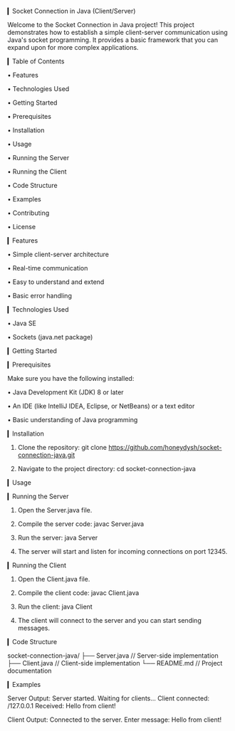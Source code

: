 ▎Socket Connection in Java (Client/Server)

Welcome to the Socket Connection in Java project! This project demonstrates how to establish a simple client-server communication using Java's socket programming. It provides a basic framework that you can expand upon for more complex applications.

▎Table of Contents

• Features

• Technologies Used

• Getting Started

  • Prerequisites

  • Installation

• Usage

  • Running the Server

  • Running the Client

• Code Structure

• Examples

• Contributing

• License

▎Features

• Simple client-server architecture

• Real-time communication

• Easy to understand and extend

• Basic error handling

▎Technologies Used

• Java SE

• Sockets (java.net package)

▎Getting Started

▎Prerequisites

Make sure you have the following installed:

• Java Development Kit (JDK) 8 or later

• An IDE (like IntelliJ IDEA, Eclipse, or NetBeans) or a text editor

• Basic understanding of Java programming

▎Installation

1. Clone the repository:
      git clone https://github.com/honeydysh/socket-connection-java.git
   

2. Navigate to the project directory:
      cd socket-connection-java
   

▎Usage

▎Running the Server

1. Open the Server.java file.

2. Compile the server code:
      javac Server.java
   

3. Run the server:
      java Server
   

4. The server will start and listen for incoming connections on port 12345.

▎Running the Client

1. Open the Client.java file.

2. Compile the client code:
      javac Client.java
   

3. Run the client:
      java Client
   

4. The client will connect to the server and you can start sending messages.

▎Code Structure

socket-connection-java/
├── Server.java       // Server-side implementation
├── Client.java       // Client-side implementation
└── README.md         // Project documentation


▎Examples

Server Output:
Server started. Waiting for clients...
Client connected: /127.0.0.1
Received: Hello from client!


Client Output:
Connected to the server.
Enter message: Hello from client!



